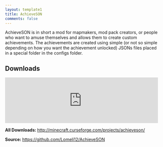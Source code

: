 ```yaml
---
layout: template1
title: AchieveSON
comments: false
---
```


<p>AchieveSON is in short a mod for mapmakers, mod pack creators, or people who want to amuse themselves and allows them to create custom achievements. The achievements are created using simple (or not so simple depending on how you want the achievement unlocked) JSONs files placed in a special folder in the configs folder.</p>

<h2>Downloads</h2>

<p><iframe src="https://www.cfwidget.com/mc-mods/minecraft/achieveson" width="100%" style="border: none;"></iframe></p>

<p><strong>All Downloads:&nbsp;</strong><a href="http://minecraft.curseforge.com/projects/achieveson/files" target="_blank">http://minecraft.curseforge.com/projects/achieveson/</a></p>

<p><strong>Source:&nbsp;</strong><a href="https://github.com/Lomeli12/AchieveSON" target="_blank">https://github.com/Lomeli12/AchieveSON</a></p>
